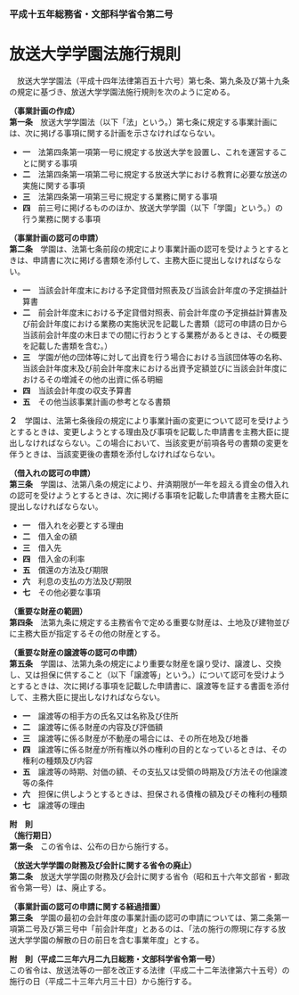 ### 平成十五年総務省・文部科学省令第二号  
# 放送大学学園法施行規則  
　放送大学学園法（平成十四年法律第百五十六号）第七条、第九条及び第十九条の規定に基づき、放送大学学園法施行規則を次のように定める。  
  
**（事業計画の作成）**  
**第一条**　放送大学学園法（以下「法」という。）第七条に規定する事業計画には、次に掲げる事項に関する計画を示さなければならない。  
* **一**　法第四条第一項第一号に規定する放送大学を設置し、これを運営することに関する事項  
* **二**　法第四条第一項第二号に規定する放送大学における教育に必要な放送の実施に関する事項  
* **三**　法第四条第一項第三号に規定する業務に関する事項  
* **四**　前三号に掲げるもののほか、放送大学学園（以下「学園」という。）の行う業務に関する事項  
  
**（事業計画の認可の申請）**  
**第二条**　学園は、法第七条前段の規定により事業計画の認可を受けようとするときは、申請書に次に掲げる書類を添付して、主務大臣に提出しなければならない。  
* **一**　当該会計年度末における予定貸借対照表及び当該会計年度の予定損益計算書  
* **二**　前会計年度末における予定貸借対照表、前会計年度の予定損益計算書及び前会計年度における業務の実施状況を記載した書類（認可の申請の日から当該前会計年度の末日までの間に行おうとする業務があるときは、その概要を記載した書類を含む。）  
* **三**　学園が他の団体等に対して出資を行う場合における当該団体等の名称、当該会計年度末及び前会計年度末における出資予定額並びに当該会計年度におけるその増減その他の出資に係る明細  
* **四**　当該会計年度の収支予算書  
* **五**　その他当該事業計画の参考となる書類  
  
**２**　学園は、法第七条後段の規定により事業計画の変更について認可を受けようとするときは、変更しようとする理由及び事項を記載した申請書を主務大臣に提出しなければならない。この場合において、当該変更が前項各号の書類の変更を伴うときは、当該変更後の書類を添付しなければならない。  
  
**（借入れの認可の申請）**  
**第三条**　学園は、法第八条の規定により、弁済期限が一年を超える資金の借入れの認可を受けようとするときは、次に掲げる事項を記載した申請書を主務大臣に提出しなければならない。  
* **一**　借入れを必要とする理由  
* **二**　借入金の額  
* **三**　借入先  
* **四**　借入金の利率  
* **五**　償還の方法及び期限  
* **六**　利息の支払の方法及び期限  
* **七**　その他必要な事項  
  
**（重要な財産の範囲）**  
**第四条**　法第九条に規定する主務省令で定める重要な財産は、土地及び建物並びに主務大臣が指定するその他の財産とする。  
  
**（重要な財産の譲渡等の認可の申請）**  
**第五条**　学園は、法第九条の規定により重要な財産を譲り受け、譲渡し、交換し、又は担保に供すること（以下「譲渡等」という。）について認可を受けようとするときは、次に掲げる事項を記載した申請書に、譲渡等を証する書面を添付して、主務大臣に提出しなければならない。  
* **一**　譲渡等の相手方の氏名又は名称及び住所  
* **二**　譲渡等に係る財産の内容及び評価額  
* **三**　譲渡等に係る財産が不動産の場合には、その所在地及び地番  
* **四**　譲渡等に係る財産が所有権以外の権利の目的となっているときは、その権利の種類及び内容  
* **五**　譲渡等の時期、対価の額、その支払又は受領の時期及び方法その他譲渡等の条件  
* **六**　担保に供しようとするときは、担保される債権の額及びその権利の種類  
* **七**　譲渡等の理由  
  
**附　則**  
**（施行期日）**  
**第一条**　この省令は、公布の日から施行する。  
  
**（放送大学学園の財務及び会計に関する省令の廃止）**  
**第二条**　放送大学学園の財務及び会計に関する省令（昭和五十六年文部省・郵政省令第一号）は、廃止する。  
  
**（事業計画の認可の申請に関する経過措置）**  
**第三条**　学園の最初の会計年度の事業計画の認可の申請については、第二条第一項第二号及び第三号中「前会計年度」とあるのは、「法の施行の際現に存する放送大学学園の解散の日の前日を含む事業年度」とする。  
  
**附　則（平成二三年六月二九日総務・文部科学省令第一号）**  
この省令は、放送法等の一部を改正する法律（平成二十二年法律第六十五号）の施行の日（平成二十三年六月三十日）から施行する。  
  
